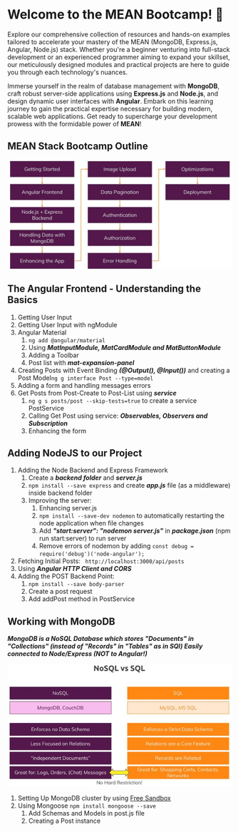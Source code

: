 # Welcome to the MEAN Bootcamp! 🚀

Explore our comprehensive collection of resources and hands-on examples tailored to accelerate your mastery of the MEAN (MongoDB, Express.js, Angular, Node.js) stack. Whether you're a beginner venturing into full-stack development or an experienced programmer aiming to expand your skillset, our meticulously designed modules and practical projects are here to guide you through each technology's nuances.

Immerse yourself in the realm of database management with **MongoDB**, craft robust server-side applications using **Express.js** and **Node.js**, and design dynamic user interfaces with **Angular**. Embark on this learning journey to gain the practical expertise necessary for building modern, scalable web applications. Get ready to supercharge your development prowess with the formidable power of **MEAN**!

## MEAN Stack Bootcamp Outline

  <div>
    <img src="outline.jpg" with="300px">
  </div>

  ## The Angular Frontend - Understanding the Basics
  1. Getting User Input
  2. Getting User Input with ngModule
  3. Angular Material
     1. ``` ng add @angular/material ``` 
     2. Using ***MatInputModule, MatCardModule and MatButtonModule***
     3. Adding a Toolbar
     4. Post list with ***mat-expansion-panel***
  4. Creating Posts with Event Binding ***(@Output(), @Input())*** and creating a Post Model``` ng g interface Post --type=model ```
  5. Adding a form and handling messages errors
  6. Get Posts from Post-Create to Post-List using ***service***
      1. ``` ng g s posts/post --skip-tests=true ``` to create a service PostService
      2. Calling Get Post using service: ***Observables, Observers and Subscription***
      3. Enhancing the form  
## Adding NodeJS to our Project
1. Adding the Node Backend and Express Framework
   1. Create a ***backend folder*** and ***server.js***
   2. ``` npm install --save express ``` and create ***app.js*** file (as a middleware) inside backend folder
   3. Improving the server:
      1. Enhancing server.js
      2. ``` npm install --save-dev nodemon ``` to automatically restarting the node application when file changes
      3. Add ***"start:server": "nodemon server.js"*** in ***package.json*** (npm run start:server) to run server
      4. Remove errors of nodemon by adding ``` const debug = require('debug')('node-angular'); ```
2. Fetching Initial Posts: ``` http://localhost:3000/api/posts```
3. Using ***Angular HTTP Client and CORS***
4. Adding the POST Backend Point:
   1. ```npm install --save body-parser```
   2. Create a post request
   3. Add addPost method in PostService
## Working with MongoDB
***MongoDB is a NoSQL Database which stores "Documents" in "Collections" (instead of "Records" in "Tables" as in SQl) Easily connected to Node/Express (NOT to Angular!)***
   <div>
      <img src="nosqlsql.jpg" with="300px">
   </div>

1. Setting Up MongoDB cluster by using [Free Sandbox](https://www.mongodb.com/atlas/database)
2. Using Mongoose ```npm install mongoose --save ```
   1. Add Schemas and Models in post.js file
   2. Creating a Post instance

